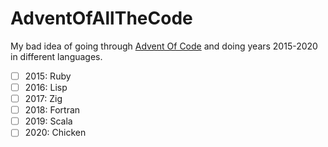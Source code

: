 # AdventOfAllTheCode
My bad idea of going through [Advent Of Code](https://adventofcode.com) and doing years 2015-2020 in different languages.

- [ ] 2015: Ruby
- [ ] 2016: Lisp
- [ ] 2017: Zig
- [ ] 2018: Fortran
- [ ] 2019: Scala
- [ ] 2020: Chicken
